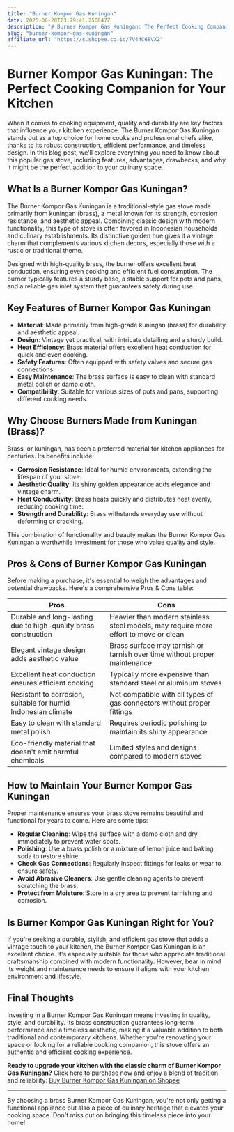 ```yaml
---
title: "Burner Kompor Gas Kuningan"
date: 2025-06-20T23:29:41.256847Z
description: "# Burner Kompor Gas Kuningan: The Perfect Cooking Companion for Your Kitchen..."
slug: "burner-kompor-gas-kuningan"
affiliate_url: "https://s.shopee.co.id/7V44C68VX2"
---
```

# Burner Kompor Gas Kuningan: The Perfect Cooking Companion for Your Kitchen

When it comes to cooking equipment, quality and durability are key factors that influence your kitchen experience. The Burner Kompor Gas Kuningan stands out as a top choice for home cooks and professional chefs alike, thanks to its robust construction, efficient performance, and timeless design. In this blog post, we'll explore everything you need to know about this popular gas stove, including features, advantages, drawbacks, and why it might be the perfect addition to your culinary space.

## What Is a Burner Kompor Gas Kuningan?

The Burner Kompor Gas Kuningan is a traditional-style gas stove made primarily from kuningan (brass), a metal known for its strength, corrosion resistance, and aesthetic appeal. Combining classic design with modern functionality, this type of stove is often favored in Indonesian households and culinary establishments. Its distinctive golden hue gives it a vintage charm that complements various kitchen decors, especially those with a rustic or traditional theme.

Designed with high-quality brass, the burner offers excellent heat conduction, ensuring even cooking and efficient fuel consumption. The burner typically features a sturdy base, a stable support for pots and pans, and a reliable gas inlet system that guarantees safety during use.

## Key Features of Burner Kompor Gas Kuningan

- **Material**: Made primarily from high-grade kuningan (brass) for durability and aesthetic appeal.
- **Design**: Vintage yet practical, with intricate detailing and a sturdy build.
- **Heat Efficiency**: Brass material offers excellent heat conduction for quick and even cooking.
- **Safety Features**: Often equipped with safety valves and secure gas connections.
- **Easy Maintenance**: The brass surface is easy to clean with standard metal polish or damp cloth.
- **Compatibility**: Suitable for various sizes of pots and pans, supporting different cooking needs.

## Why Choose Burners Made from Kuningan (Brass)?

Brass, or kuningan, has been a preferred material for kitchen appliances for centuries. Its benefits include:

- **Corrosion Resistance**: Ideal for humid environments, extending the lifespan of your stove.
- **Aesthetic Quality**: Its shiny golden appearance adds elegance and vintage charm.
- **Heat Conductivity**: Brass heats quickly and distributes heat evenly, reducing cooking time.
- **Strength and Durability**: Brass withstands everyday use without deforming or cracking.

This combination of functionality and beauty makes the Burner Kompor Gas Kuningan a worthwhile investment for those who value quality and style.

## Pros & Cons of Burner Kompor Gas Kuningan

Before making a purchase, it's essential to weigh the advantages and potential drawbacks. Here's a comprehensive Pros & Cons table:

| **Pros** | **Cons** |
| --- | --- |
| Durable and long-lasting due to high-quality brass construction | Heavier than modern stainless steel models, may require more effort to move or clean |
| Elegant vintage design adds aesthetic value | Brass surface may tarnish or tarnish over time without proper maintenance |
| Excellent heat conduction ensures efficient cooking | Typically more expensive than standard steel or aluminum stoves |
| Resistant to corrosion, suitable for humid Indonesian climate | Not compatible with all types of gas connectors without proper fittings |
| Easy to clean with standard metal polish | Requires periodic polishing to maintain its shiny appearance |
| Eco-friendly material that doesn't emit harmful chemicals | Limited styles and designs compared to modern stoves |

## How to Maintain Your Burner Kompor Gas Kuningan

Proper maintenance ensures your brass stove remains beautiful and functional for years to come. Here are some tips:

- **Regular Cleaning**: Wipe the surface with a damp cloth and dry immediately to prevent water spots.
- **Polishing**: Use a brass polish or a mixture of lemon juice and baking soda to restore shine.
- **Check Gas Connections**: Regularly inspect fittings for leaks or wear to ensure safety.
- **Avoid Abrasive Cleaners**: Use gentle cleaning agents to prevent scratching the brass.
- **Protect from Moisture**: Store in a dry area to prevent tarnishing and corrosion.

## Is Burner Kompor Gas Kuningan Right for You?

If you're seeking a durable, stylish, and efficient gas stove that adds a vintage touch to your kitchen, the Burner Kompor Gas Kuningan is an excellent choice. It's especially suitable for those who appreciate traditional craftsmanship combined with modern functionality. However, bear in mind its weight and maintenance needs to ensure it aligns with your kitchen environment and lifestyle.

## Final Thoughts

Investing in a Burner Kompor Gas Kuningan means investing in quality, style, and durability. Its brass construction guarantees long-term performance and a timeless aesthetic, making it a valuable addition to both traditional and contemporary kitchens. Whether you're renovating your space or looking for a reliable cooking companion, this stove offers an authentic and efficient cooking experience.

**Ready to upgrade your kitchen with the classic charm of Burner Kompor Gas Kuningan?** Click here to purchase now and enjoy a blend of tradition and reliability: [Buy Burner Kompor Gas Kuningan on Shopee](https://s.shopee.co.id/7V44C68VX2)

---

By choosing a brass Burner Kompor Gas Kuningan, you're not only getting a functional appliance but also a piece of culinary heritage that elevates your cooking space. Don't miss out on bringing this timeless piece into your home!
